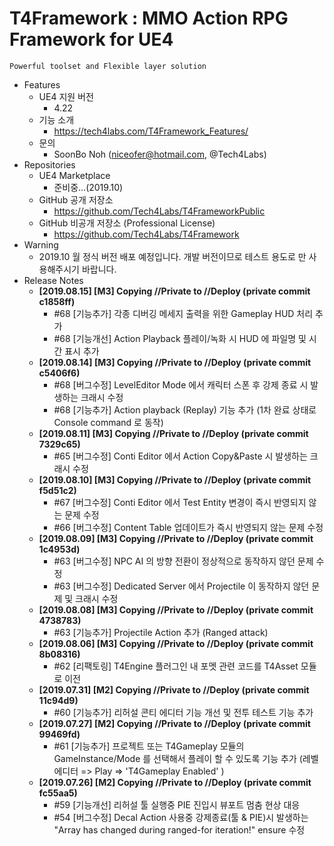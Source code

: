 # T4Framework : MMO Action RPG Framework for UE4
``` 
Powerful toolset and Flexible layer solution
``` 

- Features
  - UE4 지원 버전
    - 4.22
  - 기능 소개
    - <https://tech4labs.com/T4Framework_Features/>
  - 문의
    - SoonBo Noh (<niceofer@hotmail.com>, @Tech4Labs)
- Repositories
  - UE4 Marketplace
    - 준비중...(2019.10)
  - GitHub 공개 저장소
    - <https://github.com/Tech4Labs/T4FrameworkPublic>
  - GitHub 비공개 저장소 (Professional License)
    - <https://github.com/Tech4Labs/T4Framework>
- Warning
  - 2019.10 월 정식 버전 배포 예정입니다. 개발 버전이므로 테스트 용도로 만 사용해주시기 바랍니다.
- Release Notes
  - **[2019.08.15] [M3] Copying //Private to //Deploy (private commit c1858ff)**
    - #68 [기능추가] 각종 디버깅 메세지 출력을 위한 Gameplay HUD 처리 추가 
	- #68 [기능개선] Action Playback 플레이/녹화 시 HUD 에 파일명 및 시간 표시 추가
  - **[2019.08.14] [M3] Copying //Private to //Deploy (private commit c5406f6)**
    - #68 [버그수정] LevelEditor Mode 에서 캐릭터 스폰 후 강제 종료 시 발생하는 크래시 수정
	- #68 [기능추가] Action playback (Replay) 기능 추가 (1차 완료 상태로 Console command 로 동작)
  - **[2019.08.11] [M3] Copying //Private to //Deploy (private commit 7329c65)**
    - #65 [버그수정] Conti Editor 에서 Action Copy&Paste 시 발생하는 크래시 수정
  - **[2019.08.10] [M3] Copying //Private to //Deploy (private commit f5d51c2)**
    - #67 [버그수정] Conti Editor 에서 Test Entity 변경이 즉시 반영되지 않는 문제 수정
    - #66 [버그수정] Content Table 업데이트가 즉시 반영되지 않는 문제 수정
  - **[2019.08.09] [M3] Copying //Private to //Deploy (private commit 1c4953d)**
    - #63 [버그수정] NPC AI 의 방향 전환이 정상적으로 동작하지 않던 문제 수정
    - #63 [버그수정] Dedicated Server 에서 Projectile 이 동작하지 않던 문제 및 크래시 수정
  - **[2019.08.08] [M3] Copying //Private to //Deploy (private commit 4738783)**
    - #63 [기능추가] Projectile Action 추가 (Ranged attack)
  - **[2019.08.06] [M3] Copying //Private to //Deploy (private commit 8b08316)**
    - #62 [리팩토링] T4Engine 플러그인 내 포멧 관련 코드를 T4Asset 모듈로 이전
  - **[2019.07.31] [M2] Copying //Private to //Deploy (private commit 11c94d9)**
    - #60 [기능추가] 리허설 콘티 에디터 기능 개선 및 전투 테스트 기능 추가
  - **[2019.07.27] [M2] Copying //Private to //Deploy (private commit 99469fd)**
    - #61 [기능추가] 프로젝트 또는 T4Gameplay 모듈의 GameInstance/Mode 를 선택해서 플레이 할 수 있도록 기능 추가 (레벨 에디터 => Play => 'T4Gameplay Enabled' )
  - **[2019.07.26] [M2] Copying //Private to //Deploy (private commit fc55aa5)**
    - #59 [기능개선] 리허설 툴 실행중 PIE 진입시 뷰포트 멈춤 현상 대응
    - #54 [버그수정] Decal Action 사용중 강제종료(툴 & PIE)시 발생하는 "Array has changed during ranged-for iteration!" ensure 수정
